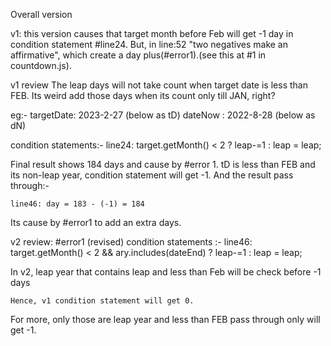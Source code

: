 Overall version
 
 v1: this version causes that target month before Feb will get -1 day in condition statement #line24. But, in line:52 "two negatives make an affirmative", which create a day plus(#error1).(see this at #1 in countdown.js).

v1 review
The leap days will not take count when target date is less than FEB. Its weird add those days when its count only till JAN, right?

eg:-
 targetDate: 2023-2-27  (below as tD)
 dateNow   : 2022-8-28   (below as dN)

condition statements:-
    line24:  target.getMonth() < 2 ? leap-=1 : leap = leap;

 Final result shows 184 days and cause by #error 1.
 tD is less than FEB and its non-leap year, condition statement will get -1. And the result pass through:-

    line46: day = 183 - (-1) = 184
 Its cause by #error1 to add an extra days.


 v2 review:
 #error1 (revised)
condition statements :-
    line46: target.getMonth() < 2 && ary.includes(dateEnd) ? leap-=1 : leap = leap;

In v2, leap year that contains leap and less than Feb will be check before -1 days
    
    Hence, v1 condition statement will get 0.
For more, only those are leap year and less than FEB pass through only will get -1.


